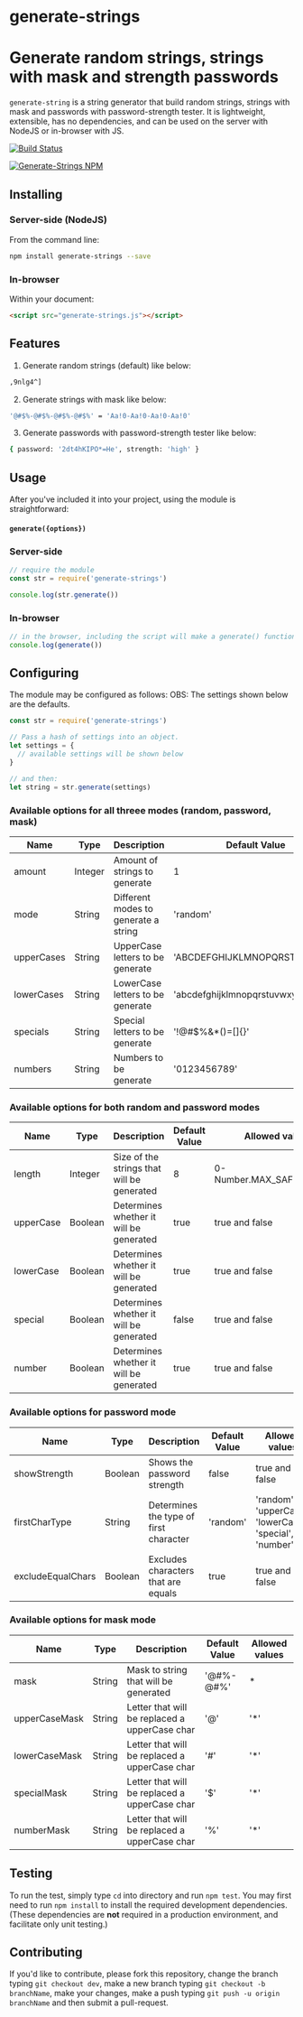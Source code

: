 # generate-strings
Generate random strings, strings with mask and strength passwords
============================
`generate-string` is a string generator that build random strings, strings with mask and passwords with password-strength tester.
It is lightweight, extensible, has no dependencies, and can be used on the server with NodeJS or in-browser with JS.

[![Build Status](https://travis-ci.com/LucasNaja/generate-strings.svg?branch=master)](https://travis-ci.com/LucasNaja/generate-strings)

[![Generate-Strings NPM](https://nodei.co/npm/generate-strings.png?downloads=true&downloadRank=true)](http://npmjs.org/package/generate-strings)


Installing
----------
### Server-side (NodeJS)
From the command line:

```sh
npm install generate-strings --save
```

### In-browser
Within your document:

```html
<script src="generate-strings.js"></script>
```

Features
--------
1. Generate random strings (default) like below:
```sh
,9nlg4^]
```

2. Generate strings with mask like below:
```sh
'@#$%-@#$%-@#$%-@#$%' = 'Aa!0-Aa!0-Aa!0-Aa!0'
```

3. Generate passwords with password-strength tester like below:
```sh
{ password: '2dt4hKIPO*=He', strength: 'high' }
```

Usage
-----
After you've included it into your project, using the module is straightforward:
#### `generate({options})`

### Server-side
```javascript
// require the module
const str = require('generate-strings')

console.log(str.generate())
```

### In-browser
```javascript
// in the browser, including the script will make a generate() function available.
console.log(generate())
```

Configuring
-----------
The module may be configured as follows:
OBS: The settings shown below are the defaults.

```javascript
const str = require('generate-strings')

// Pass a hash of settings into an object.
let settings = {
  // available settings will be shown below
}

// and then:
let string = str.generate(settings)
```

### Available options for all threee modes (**random, password, mask**)

|    Name    |  Type   |                Description                 |         Default Value        |        Allowed values        |
|------------|---------|--------------------------------------------|------------------------------|------------------------------|
| amount     | Integer | Amount of strings to generate              | 1                            | 0-Number.MAX_SAFE_INTEGER    |
| mode       | String  | Different modes to generate a string       | 'random'                     | 'random', 'mask', 'password' |
| upperCases | String  | UpperCase letters to be generate           | 'ABCDEFGHIJKLMNOPQRSTUVWXYZ' | 'A-Z'                        |
| lowerCases | String  | LowerCase letters to be generate           | 'abcdefghijklmnopqrstuvwxyz' | 'a-z'                        |
| specials   | String  | Special letters to be generate             | '!@#$%&*()=[]{}'             | All special characters       |
| numbers    | String  | Numbers to be generate                     | '0123456789'                 | 0-9                          |

### Available options for both **random and password** modes

|   Name    |  Type   |                Description                 | Default Value |       Allowed values      |
|-----------|---------|--------------------------------------------|---------------|---------------------------|
| length    | Integer | Size of the strings that will be generated | 8             | 0-Number.MAX_SAFE_INTEGER |
| upperCase | Boolean | Determines whether it will be generated    | true          | true and false            |
| lowerCase | Boolean | Determines whether it will be generated    | true          | true and false            |
| special   | Boolean | Determines whether it will be generated    | false         | true and false            |
| number    | Boolean | Determines whether it will be generated    | true          | true and false            |

### Available options for **password** mode

|        Name       |  Type   |               Description              | Default Value |                      Allowed values                     |
|-------------------|---------|----------------------------------------|---------------|---------------------------------------------------------|
| showStrength      | Boolean | Shows the password strength            | false         | true and false                                          |
| firstCharType     | String  | Determines the type of first character | 'random'      | 'random', 'upperCase', 'lowerCase', 'special', 'number' |
| excludeEqualChars | Boolean | Excludes characters that are equals    | true          | true and false                                          |

### Available options for **mask** mode

|     Name      |  Type  |                  Description                  |     Default Value     | Allowed values |
|---------------|--------|-----------------------------------------------|-----------------------|----------------|
| mask          | String | Mask to string that will be generated         | '@#$%-@#$%-@#$%-@#$%' | *              |
| upperCaseMask | String | Letter that will be replaced a upperCase char | '@'                   | '*'            |
| lowerCaseMask | String | Letter that will be replaced a upperCase char | '#'                   | '*'            |
| specialMask   | String | Letter that will be replaced a upperCase char | '$'                   | '*'            |
| numberMask    | String | Letter that will be replaced a upperCase char | '%'                   | '*'            |

Testing
-------
To run the test, simply type `cd` into directory and run `npm test`. You
may first need to run `npm install` to install the required development
dependencies. (These dependencies are **not** required in a production
environment, and facilitate only unit testing.)

Contributing
------------
If you'd like to contribute, please fork this repository, change the branch typing `git checkout dev`, make a new branch typing `git checkout -b branchName`, make your changes, make a push typing `git push -u origin branchName` and then submit a pull-request.